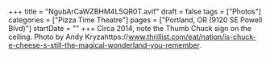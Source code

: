 +++
title = "NgubArCaWZBHM4L5QR0T.avif"
draft = false
tags = ["Photos"]
categories = ["Pizza Time Theatre"]
pages = ["Portland, OR (9120 SE Powell Blvd)"]
startDate = ""
+++
Circa 2014, note the Thumb Chuck sign on the ceiling. Photo by Andy Kryzahttps://www.thrillist.com/eat/nation/is-chuck-e-cheese-s-still-the-magical-wonderland-you-remember.
